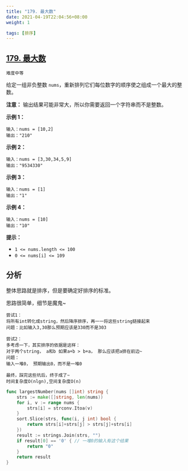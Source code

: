 ```yaml
---
title: "179. 最大数"
date: 2021-04-19T22:04:56+08:00
weight: 1

tags: [排序]
---
```


## [179. 最大数](https://leetcode-cn.com/problems/largest-number/)
`难度中等`

给定一组非负整数 `nums`，重新排列它们每位数字的顺序使之组成一个最大的整数。

**注意：** 输出结果可能非常大，所以你需要返回一个字符串而不是整数。

**示例 1：**

```
输入：nums = [10,2]
输出："210"
```

**示例 2：**

```
输入：nums = [3,30,34,5,9]
输出："9534330"
```

**示例 3：**

```
输入：nums = [1]
输出："1"
```

**示例 4：**

```
输入：nums = [10]
输出："10"
```

**提示：**

- `1 <= nums.length <= 100`
- `0 <= nums[i] <= 109`

## 分析
整体思路就是排序，但是要确定好排序的标准。

思路很简单，细节是魔鬼~

```
尝试1：
将所有int转化成string，然后降序排序，再一一将这些string链接起来
问题：比如输入3,30那么预期应该是330而不是303

尝试2：
多考虑一下，其实排序的依据是这样：
对于两个string， a和b 如果a+b > b+a， 那么应该把a排在前边~
问题：
输入一堆0， 预期输出0，而不是一堆0

最终，踩完这些坑后，终于成了~
时间复杂度O(nlgn),空间复杂度O(n)
```
```go
func largestNumber(nums []int) string {
	strs := make([]string, len(nums))
	for i, v := range nums {
		strs[i] = strconv.Itoa(v)
	}
	sort.Slice(strs, func(i, j int) bool {
		return strs[i]+strs[j] > strs[j]+strs[i]
	})
	result := strings.Join(strs, "")
	if result[0] == '0' { // 一堆0的输入有这个结果
		return "0"
	}
	return result
}
```